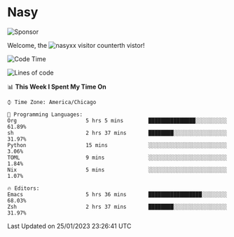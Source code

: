 # Nasy

<!--
<p align="center">
<img height="200" src="https://github-readme-stats.vercel.app/api?username=nasyxx&count_private=true&show_icons=true&theme=dracula&include_all_commits=true"/>
<img height="200" src="https://github-readme-stats.vercel.app/api/top-langs/?username=nasyxx&theme=dracula&hide=html,jupyter+notebook&count_private=true&show_icons=true"/>
</p>

  
----------------
-->

![Sponsor](https://img.shields.io/static/v1.svg?label=Sponsor&message=%E2%9D%A4&logo=GitHub&style=flat&color=pink)
 
Welcome, the ![nasyxx visitor counter](https://count.getloli.com/get/@nasyxx?theme=rule34)th vistor!
 
<!--START_SECTION:waka-->
![Code Time](http://img.shields.io/badge/Code%20Time-3%2C126%20hrs%2029%20mins-blue)

![Lines of code](https://img.shields.io/badge/From%20Hello%20World%20I%27ve%20Written-5%20Million%20lines%20of%20code-blue)

📊 **This Week I Spent My Time On** 

```text
⌚︎ Time Zone: America/Chicago

💬 Programming Languages: 
Org                      5 hrs 5 mins        ███████████████░░░░░░░░░░   61.89% 
sh                       2 hrs 37 mins       ████████░░░░░░░░░░░░░░░░░   31.97% 
Python                   15 mins             ░░░░░░░░░░░░░░░░░░░░░░░░░   3.06% 
TOML                     9 mins              ░░░░░░░░░░░░░░░░░░░░░░░░░   1.84% 
Nix                      5 mins              ░░░░░░░░░░░░░░░░░░░░░░░░░   1.07%

🔥 Editors: 
Emacs                    5 hrs 36 mins       █████████████████░░░░░░░░   68.03% 
Zsh                      2 hrs 37 mins       ████████░░░░░░░░░░░░░░░░░   31.97%

```


 Last Updated on 25/01/2023 23:26:41 UTC
<!--END_SECTION:waka-->

<!-- ![visitors](https://visitor-badge.laobi.icu/badge?page_id=nasyxx.nasyxx) -->
